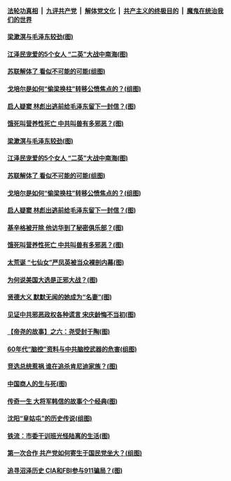 ####  [法轮功真相](../../../../basic/blob/master/README.md?t=11300731) &nbsp;|&nbsp; [九评共产党](../../../../9ping.md/blob/master/README.md?t=11300731) &nbsp;|&nbsp; [解体党文化](../../../../jtdwh.md/blob/master/README.md?t=11300731)  &nbsp;|&nbsp; [共产主义的终极目的](../../../../gczydzjmd.md/blob/master/README.md?t=11300731) &nbsp;|&nbsp; [魔鬼在统治我们的世界](../../../../mgztzwmdsj.md/blob/master/README.md?t=11300731) 

#### [梁漱溟与毛泽东较劲(图)](../pages/p6/954007.md?t=11300731) 

#### [江泽民宠爱的5个女人 “二英”大战中南海(图)](../pages/p6/952968.md?t=11300731) 

#### [苏联解体了 看似不可能的可能(组图)](../pages/p6/954070.md?t=11300731) 

#### [戈培尔是如何“偷梁换柱”转移公愤焦点的？(组图)](../pages/p6/953648.md?t=11300731) 

#### [启人疑窦 林彪出逃前给毛泽东留下一封信？(图)](../pages/p6/951875.md?t=11300731) 

#### [饿死叫营养性死亡 中共叫兽有多邪恶？(图)](../pages/p6/953720.md?t=11300731) 

#### [梁漱溟与毛泽东较劲(图)](../pages/p6/954007.md?t=11300731) 

#### [江泽民宠爱的5个女人 “二英”大战中南海(图)](../pages/p6/952968.md?t=11300731) 

#### [苏联解体了 看似不可能的可能(组图)](../pages/p6/954070.md?t=11300731) 

#### [戈培尔是如何“偷梁换柱”转移公愤焦点的？(组图)](../pages/p6/953648.md?t=11300731) 

#### [启人疑窦 林彪出逃前给毛泽东留下一封信？(图)](../pages/p6/951875.md?t=11300731) 

#### [基辛格被开除 他访华到了秘密俱乐部？(图)](../pages/p6/954013.md?t=11300731) 

#### [饿死叫营养性死亡 中共叫兽有多邪恶？(图)](../pages/p6/953720.md?t=11300731) 

#### [太荒诞 “七仙女”严凤英被当众裸剖内幕(图)](../pages/p6/952957.md?t=11300731) 

#### [为何说美国大选是正邪大战？(图)](../pages/p6/953627.md?t=11300731) 

#### [贤德大义 默默无闻的她成为“名妻”(图)](../pages/p6/952988.md?t=11300731) 

#### [见证中共邪恶政权各种谎言 宋庆龄悔不当初(图)](../pages/p6/904686.md?t=11300731) 

#### [【帝尧的故事】之六：尧受封于陶(图)](../pages/p6/948929.md?t=11300731) 

#### [60年代“脑控”资料与中共脑控武器的危害(组图)](../pages/p6/953661.md?t=11300731) 

#### [竞选总统惹祸 谁在追杀肯尼迪家族？(图)](../pages/p6/953719.md?t=11300731) 

#### [中国商人的生与死(图)](../pages/p6/953485.md?t=11300731) 

#### [传奇一生 大将军韩信的故事个个经典(图)](../pages/p6/952315.md?t=11300731) 

#### [沈阳“皇姑屯”的历史传说(组图)](../pages/p6/953000.md?t=11300731) 

#### [铁流：市委干训班光怪陆离的生活(图)](../pages/p6/952291.md?t=11300731) 

#### [第一次合作 共产党如何寄生于国民党坐大？(组图)](../pages/p6/952987.md?t=11300731) 

#### [追寻沼泽历史 CIA和FBI参与911骗局？(图)](../pages/p6/953476.md?t=11300731) 

